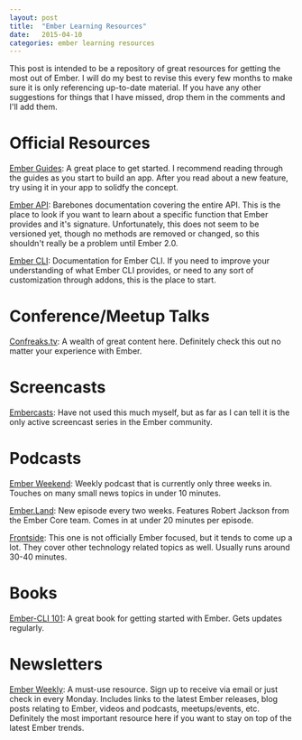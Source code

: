 ```yaml
---
layout: post
title:  "Ember Learning Resources"
date:   2015-04-10
categories: ember learning resources
---
```

This post is intended to be a repository of great resources for getting the most out of Ember. I will do my best to revise this every few months to make sure it is only referencing up-to-date material. If you have any other suggestions for things that I have missed, drop them in the comments and I'll add them.

Official Resources
===========================

[Ember Guides](http://guides.emberjs.com/): A great place to get started. I recommend reading through the guides as you start to build an app. After you read about a new feature, try using it in your app to solidfy the concept. 

[Ember API](http://emberjs.com/api/): Barebones documentation covering the entire API. This is the place to look if you want to learn about a specific function that Ember provides and it's signature. Unfortunately, this does not seem to be versioned yet, though no methods are removed or changed, so this shouldn't really be a problem until Ember 2.0.

[Ember CLI](http://www.ember-cli.com/): Documentation for Ember CLI. If you need to improve your understanding of what Ember CLI provides, or need to any sort of customization through addons, this is the place to start.

Conference/Meetup Talks
=======================

[Confreaks.tv](http://confreaks.tv/tags/127): A wealth of great content here. Definitely check this out no matter your experience with Ember.

Screencasts
===========

[Embercasts](http://www.emberscreencasts.com/): Have not used this much myself, but as far as I can tell it is the only active screencast series in the Ember community.

Podcasts
========

[Ember Weekend](https://emberweekend.firebaseapp.com/): Weekly podcast that is currently only three weeks in. Touches on many small news topics in under 10 minutes.

[Ember.Land](http://ember.land/): New episode every two weeks. Features Robert Jackson from the Ember Core team. Comes in at under 20 minutes per episode.

[Frontside](https://frontsidethepodcast.simplecast.fm/): This one is not officially Ember focused, but it tends to come up a lot. They cover other technology related topics as well. Usually runs around 30-40 minutes.

Books
=====

[Ember-CLI 101](https://leanpub.com/ember-cli-101): A great book for getting started with Ember. Gets updates regularly.

Newsletters
===========

[Ember Weekly](http://emberweekly.com/): A must-use resource. Sign up to receive via email or just check in every Monday. Includes links to the latest Ember releases, blog posts relating to Ember, videos and podcasts, meetups/events, etc. Definitely the most important resource here if you want to stay on top of the latest Ember trends.
